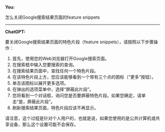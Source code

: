 **You:**

怎么关闭Google搜索结果页面的feature snippets

* * *

**ChatGPT:**

要关闭Google搜索结果页面的特色片段（feature snippets），请按照以下步骤操作：

1.  首先，使用您的Web浏览器打开Google搜索页面。
2.  在搜索框中输入您要搜索的查询。
3.  在搜索结果页面中，查找任何一个特色片段。
4.  在该特色片段上方，您应该能够看到一个带有三个点的图标（“更多”按钮）。
5.  单击该图标以展开更多选项。
6.  在弹出的选项菜单中，选择“屏蔽此片段”。
7.  您将看到一个对话框，询问您是否要屏蔽特色片段。如果您确定，请单击“是，屏蔽此片段”。
8.  刷新搜索结果页面，特色片段应该不再显示。

请注意，这个过程是针对个人用户的，也就是说，如果您使用的是公共计算机或共享设备，那么这个设置可能不会保存。